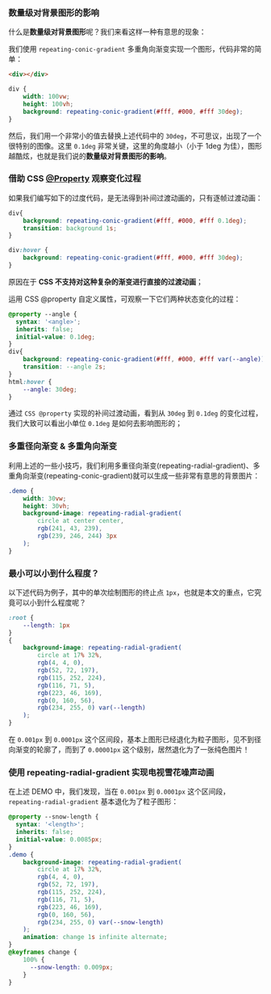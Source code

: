 ### 数量级对背景图形的影响

什么是**数量级对背景图形**呢？我们来看这样一种有意思的现象：

我们使用 `repeating-conic-gradient` 多重角向渐变实现一个图形，代码非常的简单：

```HTML
<div></div>
```

```css
div {
    width: 100vw;
    height: 100vh;
    background: repeating-conic-gradient(#fff, #000, #fff 30deg);
}
```

然后，我们用一个非常小的值去替换上述代码中的 `30deg`，不可思议，出现了一个很特别的图像。这里 `0.1deg` 非常关键，这里的角度越小（小于 1deg 为佳），图形越酷炫，也就是我们说的**数量级对背景图形的影响**。

### 借助 CSS [@Property](https://github.com/Property) 观察变化过程

如果我们编写如下的过度代码，是无法得到补间过渡动画的，只有逐帧过渡动画：

```css
div{
    background: repeating-conic-gradient(#fff, #000, #fff 0.1deg);
    transition: background 1s;
}

div:hover {
    background: repeating-conic-gradient(#fff, #000, #fff 30deg);
}
```

原因在于 **CSS 不支持对这种复杂的渐变进行直接的过渡动画**；

运用  CSS @property 自定义属性，可观察一下它们两种状态变化的过程：

```css
@property --angle {
  syntax: '<angle>';
  inherits: false;
  initial-value: 0.1deg;
}
div{
    background: repeating-conic-gradient(#fff, #000, #fff var(--angle));
    transition: --angle 2s;
}
html:hover {
    --angle: 30deg;
}
```

通过 `CSS @property` 实现的补间过渡动画，看到从 `30deg` 到 `0.1deg` 的变化过程，我们大致可以看出小单位 `0.1deg` 是如何去影响图形的；

### 多重径向渐变 & 多重角向渐变

利用上述的一些小技巧，我们利用多重径向渐变(repeating-radial-gradient)、多重角向渐变(repeating-conic-gradient)就可以生成一些非常有意思的背景图片：

```css
.demo {
    width: 30vw;
    height: 30vh;
    background-image: repeating-radial-gradient(
        circle at center center,
        rgb(241, 43, 239),
        rgb(239, 246, 244) 3px
    );
}
```

### 最小可以小到什么程度？

以下述代码为例子，其中的单次绘制图形的终止点 `1px`，也就是本文的重点，它究竟可以小到什么程度呢？

```css
:root {
    --length: 1px
}
{
    background-image: repeating-radial-gradient(
        circle at 17% 32%,
        rgb(4, 4, 0),
        rgb(52, 72, 197),
        rgb(115, 252, 224),
        rgb(116, 71, 5),
        rgb(223, 46, 169),
        rgb(0, 160, 56),
        rgb(234, 255, 0) var(--length)
    );
}
```

在 `0.001px` 到 `0.0001px` 这个区间段，基本上图形已经退化为粒子图形，见不到径向渐变的轮廓了，而到了 `0.00001px` 这个级别，居然退化为了一张纯色图片！

### 使用 repeating-radial-gradient 实现电视雪花噪声动画

在上述 DEMO 中，我们发现，当在 `0.001px` 到 `0.0001px` 这个区间段，`repeating-radial-gradient` 基本退化为了粒子图形：

```css
@property --snow-length {
  syntax: '<length>';
  inherits: false;
  initial-value: 0.0085px;
}
.demo {
    background-image: repeating-radial-gradient(
        circle at 17% 32%,
        rgb(4, 4, 0),
        rgb(52, 72, 197),
        rgb(115, 252, 224),
        rgb(116, 71, 5),
        rgb(223, 46, 169),
        rgb(0, 160, 56),
        rgb(234, 255, 0) var(--snow-length)
    );
    animation: change 1s infinite alternate;
}
@keyframes change {
    100% {
      --snow-length: 0.009px;
    }
}
```
